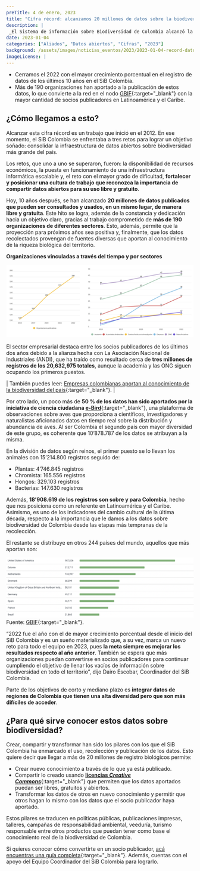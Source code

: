 ```yaml
---
preTitle: 4 de enero, 2023
title: "Cifra récord: alcanzamos 20 millones de datos sobre la biodiversidad de Colombia"
description: |
 _El Sistema de información sobre Biodiversidad de Colombia alcanzó la cifra récord de 20 millones de datos sobre la riqueza biológica del país, pueden ser consultados y usados de manera libre y gratuita._
date: 2023-01-04
categories: ["Aliados", "Datos abiertos", "Cifras", "2023"]
background: /assets/images/noticias_eventos/2023/2023-01-04-record-datos-biodiversidad-colombia.jpg
imageLicense: |
---
```



* Cerramos el 2022 con el mayor crecimiento porcentual en el registro de datos de los últimos 10 años en el SiB Colombia. 
* Más de 190 organizaciones han aportado a la publicación de estos datos, lo que convierte a la red en el nodo [GBIF](https://www.gbif.org/){:target="_blank"} con la mayor cantidad de socios publicadores en Latinoamérica y el Caribe.

## ¿Cómo llegamos a esto?

Alcanzar esta cifra récord es un trabajo que inició en el 2012. En ese momento, el SiB Colombia se enfrentaba a tres retos para lograr un objetivo soñado: consolidar la infraestructura de datos abiertos sobre biodiversidad más grande del país.

Los retos, que uno a uno se superaron, fueron: la disponibilidad de recursos económicos, la puesta en funcionamiento de una infraestructura informática escalable y, el reto con el mayor grado de dificultad, **fortalecer y posicionar una cultura de trabajo que reconozca la importancia de compartir datos abiertos para su uso libre y gratuito**.

Hoy, 10 años después, se han alcanzado **20 millones de datos publicados que pueden ser consultados y usados, en un mismo lugar, de manera libre y gratuita**. Este hito se logra, además de la constancia y dedicación hacia un objetivo claro, gracias al trabajo comprometido de **más de 190 organizaciones de diferentes sectores**. Esto, además, permite  que la proyección para próximos años sea positiva y, finalmente, que los datos recolectados provengan de fuentes diversas que aportan al conocimiento de la riqueza biológica del territorio.

**Organizaciones vinculadas a través del tiempo y por sectores**

![Organizaciones publicadoras de datos sobre biodiversidad vinculadas a través del tiempo y por sectores](/assets/images/noticias_eventos/2023/2023-01-04-org-publicadoras.png)

El sector empresarial destaca entre los socios publicadores de los últimos dos años debido a la alianza hecha con La Asociación Nacional de Industriales (ANDI), que ha traído como resultado cerca de **tres millones de registros de los 20,632,975 totales**, aunque la academia y las ONG siguen ocupando los primeros puestos.

| También puedes leer: [Empresas colombianas aportan al conocimiento de la biodiversidad del país](https://biodiversidad.co/post/2022/empresas-colombianas-aportan-conocimiento-biodiversidad/){:target="_blank"}. |

Por otro lado, un poco más de **50 % de los datos han sido aportados por la iniciativa de ciencia ciudadana [e-Bird](https://ebird.org/)**{:target="_blank"}, una plataforma de observaciones sobre aves que proporciona a científicos, investigadores y naturalistas aficionados datos en tiempo real sobre la distribución y abundancia de aves. Al ser Colombia el segundo país con mayor diversidad de este grupo, es coherente que 10’878.787 de los datos se atribuyan a la misma. 

En la división de datos según reinos, el primer puesto se lo llevan los animales con 15’214.800 registros seguido de: 

* Plantas: 4’746.845 registros
* Chromista: 165.556 registros
* Hongos: 329.103 registros
* Bacterias: 147.630 registros

Además, **18’908.619 de los registros son sobre y para Colombia**, hecho que nos  posiciona como un referente en Latinoamérica y el Caribe. Asimismo, es uno de los indicadores del cambio cultural de la última década, respecto a la importancia que le damos a los datos sobre biodiversidad de Colombia desde las etapas más tempranas de la recolección. 

El restante se distribuye en otros 244 países del mundo, aquellos que más aportan son: 

![Aporte de datos sobre biodiversidad de Colombia a otros países](/assets/images/noticias_eventos/2023/2023-01-04-aporte-colombia-otros-paises.png)
Fuente: [GBIF](https://www.gbif.org/country/CO/about){:target="_blank"}.

“2022 fue el año con el de mayor crecimiento porcentual desde el inicio del SiB Colombia y es un sueño materializado que, a su vez, marca un nuevo reto para todo el equipo en 2023, pues **la meta siempre es mejorar los resultados respecto al año anterior**. También se espera que más organizaciones puedan convertirse en socios publicadores para continuar cumpliendo el objetivo de llenar los vacíos de información sobre biodiversidad en todo el territorio”, dijo Dairo Escobar, Coordinador del SiB Colombia.

Parte de los objetivos de corto y mediano plazo es **integrar datos de regiones de Colombia que tienen una alta diversidad pero que son más difíciles de acceder**.

## ¿Para qué sirve conocer estos datos sobre biodiversidad?

Crear, compartir y transformar han sido los pilares con los que el SiB Colombia ha enmarcado el uso, recolección y publicación de los datos. Esto quiere decir que llegar a más de 20 millones de registro biológicos permite: 

* Crear nuevo conocimiento a través de lo que ya está publicado. 
* Compartir lo creado usando [**licencias _Creative Commons_**](https://biodiversidad.co/recursos/acceso-abierto/){:target="_blank"} que permiten que los datos aportados puedan ser libres, gratuitos y abiertos. 
* Transformar los datos de otros en nuevo conocimiento y permitir que otros hagan lo mismo con los datos que el socio publicador haya aportado.

Estos pilares se traducen en políticas públicas, publicaciones impresas, talleres, campañas de responsabilidad ambiental, veeduría, turismo responsable entre otros productos que puedan tener como base el conocimiento real de la biodiversidad de Colombia. 

Si quieres conocer cómo convertirte en un socio publicador, [acá encuentras una guía completa](https://biodiversidad.co/compartir/guia-para-publicar/){:target="_blank"}. Además, cuentas con el apoyo del Equipo Coordinador del SiB Colombia para lograrlo. 

